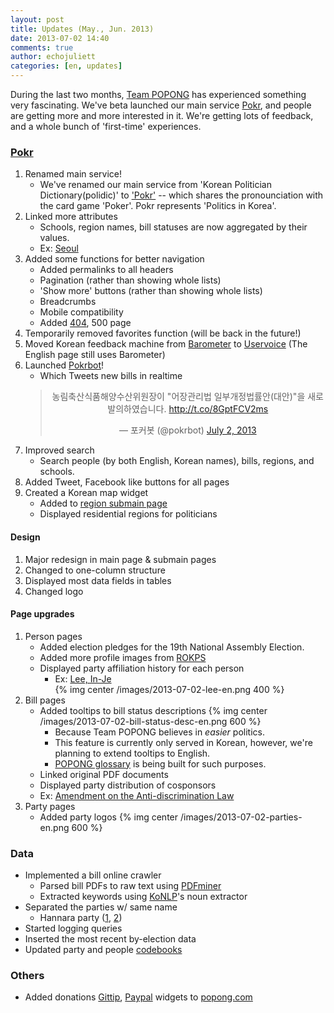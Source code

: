 ```yaml
---
layout: post
title: Updates (May., Jun. 2013)
date: 2013-07-02 14:40
comments: true
author: echojuliett
categories: [en, updates]
---
```


During the last two months, [Team POPONG](http://popong.com) has experienced something very fascinating. We've beta launched our main service <a href="http://pokr.kr">Pokr</a>, and people are getting more and more interested in it. We're getting lots of feedback, and a whole bunch of 'first-time' experiences.<!-- more -->

### [Pokr](http://pokr.kr)

1. Renamed main service!
    * We've renamed our main service from 'Korean Politician Dictionary(polidic)' to ['Pokr'](http://pokr.kr) -- which shares the pronounciation with the card game 'Poker'. Pokr represents 'Politics in Korea'.
1. Linked more attributes
    * Schools, region names, bill statuses are now aggregated by their values.
    * Ex: [Seoul](http://en.pokr.kr/region/11)
1. Added some functions for better navigation
    * Added permalinks to all headers
    * Pagination (rather than showing whole lists)
    * 'Show more' buttons (rather than showing whole lists)
    * Breadcrumbs
    * Mobile compatibility
    * Added [404](http://pokr.kr/404), 500 page
1. Temporarily removed favorites function (will be back in the future!)
1. Moved Korean feedback machine from [Barometer](http://getbarometer.com/) to [Uservoice](http://teampopong.uservoice.com) (The English page still uses Barometer)
1. Launched [Pokrbot](http://twitter.com/pokrbot)!
    * Which Tweets new bills in realtime
    <center>
    <blockquote class="twitter-tweet"><p>농림축산식품해양수산위원장이 &quot;어장관리법 일부개정법률안(대안)&quot;을 새로 발의하였습니다. <a href="http://t.co/8GptFCV2ms">http://t.co/8GptFCV2ms</a></p>&mdash; 포커봇 (@pokrbot) <a href="https://twitter.com/pokrbot/statuses/351937420788371456">July 2, 2013</a></blockquote>
    <script async src="//platform.twitter.com/widgets.js" charset="utf-8"></script>
    </center>
1. Improved search
    * Search people (by both English, Korean names), bills, regions, and schools.
1. Added Tweet, Facebook like buttons for all pages
1. Created a Korean map widget
    * Added to [region submain page](http://pokr.kr/region)
    * Displayed residential regions for politicians

#### Design
1. Major redesign in main page & submain pages
1. Changed to one-column structure
1. Displayed most data fields in tables
1. Changed logo

#### Page upgrades
1. Person pages
    * Added election pledges for the 19th National Assembly Election.
    * Added more profile images from [ROKPS](http://rokps.or.kr)
    * Displayed party affiliation history for each person
        * Ex: [Lee, In-Je](http://en.pokr.kr/person/19481130#profile)<br>
            {% img center /images/2013-07-02-lee-en.png 400 %}
1. Bill pages
    * Added tooltips to bill status descriptions
        {% img center /images/2013-07-02-bill-status-desc-en.png 600 %}
        * Because Team POPONG believes in *easier* politics.
        * This feature is currently only served in Korean, however, we're planning to extend tooltips to English.
        * [POPONG glossary](http://popong.com/glossary) is being built for such purposes.
    * Linked original PDF documents
    * Displayed party distribution of cosponsors
    * Ex: [Amendment on the Anti-discrimination Law](http://en.pokr.kr/bill/1901176)
1. Party pages
    * Added party logos
        {% img center /images/2013-07-02-parties-en.png 600 %}

### Data
* Implemented a bill online crawler
    * Parsed bill PDFs to raw text using [PDFminer](http://www.unixuser.org/~euske/python/pdfminer/)
    * Extracted keywords using [KoNLP](https://github.com/haven-jeon/KoNLP)'s noun extractor
* Separated the parties w/ same name
    * Hannara party ([1](http://pokr.kr/party/61), [2](http://pokr.kr/party/195))
* Started logging queries
* Inserted the most recent by-election data
* Updated party and people [codebooks](github.com/teampopong/codebooks)

### Others
* Added donations [Gittip](https://www.gittip.com/teampopong/), [Paypal](https://www.paypal.com/kr/cgi-bin/webscr?cmd=_flow&SESSION=rJ-od7Disgs4qf2n18TXe6BPX0vh0lFcQIsZ0nsDaFF_uJV_W9iKGHMBOQC&dispatch=5885d80a13c0db1f8e263663d3faee8d4e181b3aff599f99a338772351021e7d) widgets to [popong.com](http://popong.com)
